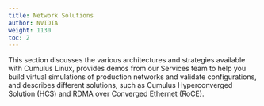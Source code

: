 ```yaml
---
title: Network Solutions
author: NVIDIA
weight: 1130
toc: 2
---
```

This section discusses the various architectures and strategies available with Cumulus Linux, provides demos from our Services team to help you build virtual simulations of production networks and validate configurations, and describes different solutions, such as Cumulus Hyperconverged Solution (HCS) and RDMA over Converged Ethernet (RoCE).
